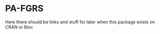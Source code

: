 # PA-FGRS

Here there should be links and stuff for later when this package exists on CRAN or Bioc


